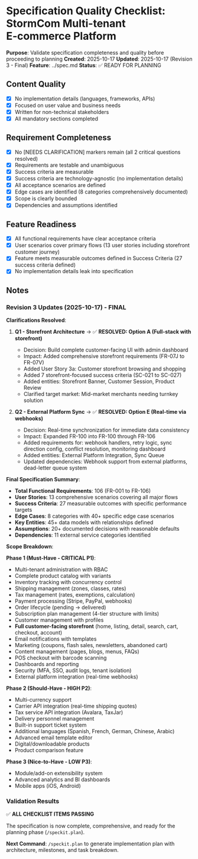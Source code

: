# Specification Quality Checklist: StormCom Multi-tenant E‑commerce Platform

**Purpose**: Validate specification completeness and quality before proceeding to planning
**Created**: 2025-10-17
**Updated**: 2025-10-17 (Revision 3 - Final)
**Feature**: ../spec.md
**Status**: ✅ READY FOR PLANNING

## Content Quality

- [x] No implementation details (languages, frameworks, APIs)
- [x] Focused on user value and business needs
- [x] Written for non-technical stakeholders
- [x] All mandatory sections completed

## Requirement Completeness

- [x] No [NEEDS CLARIFICATION] markers remain (all 2 critical questions resolved)
- [x] Requirements are testable and unambiguous
- [x] Success criteria are measurable
- [x] Success criteria are technology-agnostic (no implementation details)
- [x] All acceptance scenarios are defined
- [x] Edge cases are identified (8 categories comprehensively documented)
- [x] Scope is clearly bounded
- [x] Dependencies and assumptions identified

## Feature Readiness

- [x] All functional requirements have clear acceptance criteria
- [x] User scenarios cover primary flows (13 user stories including storefront customer journey)
- [x] Feature meets measurable outcomes defined in Success Criteria (27 success criteria defined)
- [x] No implementation details leak into specification

## Notes

### Revision 3 Updates (2025-10-17) - FINAL

**Clarifications Resolved**:

1. **Q1 - Storefront Architecture** → ✅ **RESOLVED: Option A (Full-stack with storefront)**
   - Decision: Build complete customer-facing UI with admin dashboard
   - Impact: Added comprehensive storefront requirements (FR-07J to FR-07V)
   - Added User Story 3a: Customer storefront browsing and shopping
   - Added 7 storefront-focused success criteria (SC-021 to SC-027)
   - Added entities: Storefront Banner, Customer Session, Product Review
   - Clarified target market: Mid-market merchants needing turnkey solution

2. **Q2 - External Platform Sync** → ✅ **RESOLVED: Option E (Real-time via webhooks)**
   - Decision: Real-time synchronization for immediate data consistency
   - Impact: Expanded FR-100 into FR-100 through FR-106
   - Added requirements for: webhook handlers, retry logic, sync direction config, conflict resolution, monitoring dashboard
   - Added entities: External Platform Integration, Sync Queue
   - Updated dependencies: Webhook support from external platforms, dead-letter queue system

**Final Specification Summary**:

- **Total Functional Requirements**: 106 (FR-001 to FR-106)
- **User Stories**: 13 comprehensive scenarios covering all major flows
- **Success Criteria**: 27 measurable outcomes with specific performance targets
- **Edge Cases**: 8 categories with 40+ specific edge case scenarios
- **Key Entities**: 45+ data models with relationships defined
- **Assumptions**: 20+ documented decisions with reasonable defaults
- **Dependencies**: 11 external service categories identified

**Scope Breakdown**:

**Phase 1 (Must-Have - CRITICAL P1)**:
- Multi-tenant administration with RBAC
- Complete product catalog with variants
- Inventory tracking with concurrency control
- Shipping management (zones, classes, rates)
- Tax management (rates, exemptions, calculation)
- Payment processing (Stripe, PayPal, webhooks)
- Order lifecycle (pending → delivered)
- Subscription plan management (4-tier structure with limits)
- Customer management with profiles
- **Full customer-facing storefront** (home, listing, detail, search, cart, checkout, account)
- Email notifications with templates
- Marketing (coupons, flash sales, newsletters, abandoned cart)
- Content management (pages, blogs, menus, FAQs)
- POS checkout with barcode scanning
- Dashboards and reporting
- Security (MFA, SSO, audit logs, tenant isolation)
- External platform integration (real-time webhooks)

**Phase 2 (Should-Have - HIGH P2)**:
- Multi-currency support
- Carrier API integration (real-time shipping quotes)
- Tax service API integration (Avalara, TaxJar)
- Delivery personnel management
- Built-in support ticket system
- Additional languages (Spanish, French, German, Chinese, Arabic)
- Advanced email template editor
- Digital/downloadable products
- Product comparison feature

**Phase 3 (Nice-to-Have - LOW P3)**:
- Module/add-on extensibility system
- Advanced analytics and BI dashboards
- Mobile apps (iOS, Android)

### Validation Results

✅ **ALL CHECKLIST ITEMS PASSING**

The specification is now complete, comprehensive, and ready for the planning phase (`/speckit.plan`).

**Next Command**: `/speckit.plan` to generate implementation plan with architecture, milestones, and task breakdown.


